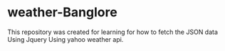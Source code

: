 # weather-Banglore
This repository was created   for learning for how to fetch the  JSON  data Using Jquery Using yahoo weather api.  
